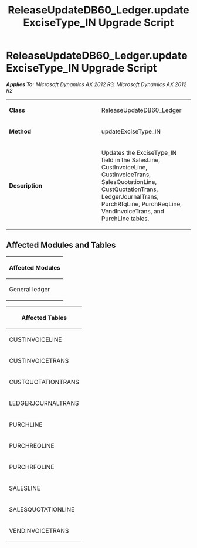 ﻿---
title: ReleaseUpdateDB60_Ledger.updateExciseType_IN Upgrade Script
TOCTitle: ReleaseUpdateDB60_Ledger.updateExciseType_IN Upgrade Script
ms:assetid: cbefa5a5-e575-07b6-213c-01229e7afa2e
ms:mtpsurl: https://msdn.microsoft.com/en-us/library/JJ719687(v=AX.60)
ms:contentKeyID: 49711254
ms.date: 05/18/2015
mtps_version: v=AX.60
---

# ReleaseUpdateDB60\_Ledger.updateExciseType\_IN Upgrade Script 


_**Applies To:** Microsoft Dynamics AX 2012 R3, Microsoft Dynamics AX 2012 R2_

<table>
<colgroup>
<col style="width: 50%" />
<col style="width: 50%" />
</colgroup>
<tbody>
<tr class="odd">
<td><p><strong>Class</strong></p></td>
<td><p>ReleaseUpdateDB60_Ledger</p></td>
</tr>
<tr class="even">
<td><p><strong>Method</strong></p></td>
<td><p>updateExciseType_IN</p></td>
</tr>
<tr class="odd">
<td><p><strong>Description</strong></p></td>
<td><p>Updates the ExciseType_IN field in the SalesLine, CustInvoiceLine, CustInvoiceTrans, SalesQuotationLine, CustQuotationTrans, LedgerJournalTrans, PurchRfqLine, PurchReqLine, VendInvoiceTrans, and PurchLine tables.</p></td>
</tr>
</tbody>
</table>


## Affected Modules and Tables

<table>
<colgroup>
<col style="width: 100%" />
</colgroup>
<thead>
<tr class="header">
<th><p>Affected Modules</p></th>
</tr>
</thead>
<tbody>
<tr class="odd">
<td><p>General ledger</p></td>
</tr>
</tbody>
</table>


<table>
<colgroup>
<col style="width: 100%" />
</colgroup>
<thead>
<tr class="header">
<th><p>Affected Tables</p></th>
</tr>
</thead>
<tbody>
<tr class="odd">
<td><p>CUSTINVOICELINE</p></td>
</tr>
<tr class="even">
<td><p>CUSTINVOICETRANS</p></td>
</tr>
<tr class="odd">
<td><p>CUSTQUOTATIONTRANS</p></td>
</tr>
<tr class="even">
<td><p>LEDGERJOURNALTRANS</p></td>
</tr>
<tr class="odd">
<td><p>PURCHLINE</p></td>
</tr>
<tr class="even">
<td><p>PURCHREQLINE</p></td>
</tr>
<tr class="odd">
<td><p>PURCHRFQLINE</p></td>
</tr>
<tr class="even">
<td><p>SALESLINE</p></td>
</tr>
<tr class="odd">
<td><p>SALESQUOTATIONLINE</p></td>
</tr>
<tr class="even">
<td><p>VENDINVOICETRANS</p></td>
</tr>
</tbody>
</table>

  


